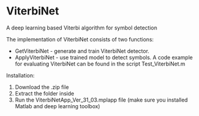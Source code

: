 # ViterbiNet
A deep learning based Viterbi algorithm for symbol detection


The implementation of ViterbiNet consists of two functions:
  -  GetViterbiNet - generate and train ViterbiNet detector.
  -  ApplyViterbiNet - use trained model to detect symbols.
A code example for evaluating ViterbiNet can be found in the script Test_ViterbiNet.m


Installation:
  1. Download the .zip file
  2. Extract the folder inside
  3. Run the ViterbiNetApp_Ver_31_03.mplapp file (make sure you installed Matlab and deep learning toolbox)

